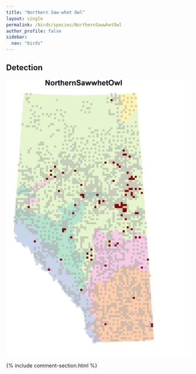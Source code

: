 ```yaml
---
title: "Northern Saw-whet Owl"
layout: single
permalink: /birds/species/NorthernSawwhetOwl
author_profile: false
sidebar:
  nav: "birds"
---
```


<h2>Detection</h2>

![](/assets/images/birds/NorthernSawwhetOwl/det.jpg)

{% include comment-section.html %}
